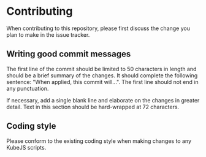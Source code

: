 # Contributing

When contributing to this repository, please first discuss the change you plan
to make in the issue tracker.

## Writing good commit messages

The first line of the commit should be limited to 50 characters in length and
should be a brief summary of the changes. It should complete the following
sentence: "When applied, this commit will...". The first line should not end in
any punctuation.

If necessary, add a single blank line and elaborate on the changes in greater
detail. Text in this section should be hard-wrapped at 72 characters.

## Coding style

Please conform to the existing coding style when making changes to any KubeJS
scripts.
